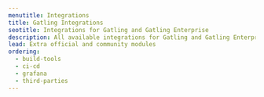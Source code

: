 ```yaml
---
menutitle: Integrations
title: Gatling Integrations
seotitle: Integrations for Gatling and Gatling Enterprise
description: All available integrations for Gatling and Gatling Enterprise
lead: Extra official and community modules
ordering:
  - build-tools
  - ci-cd
  - grafana
  - third-parties
---
```

